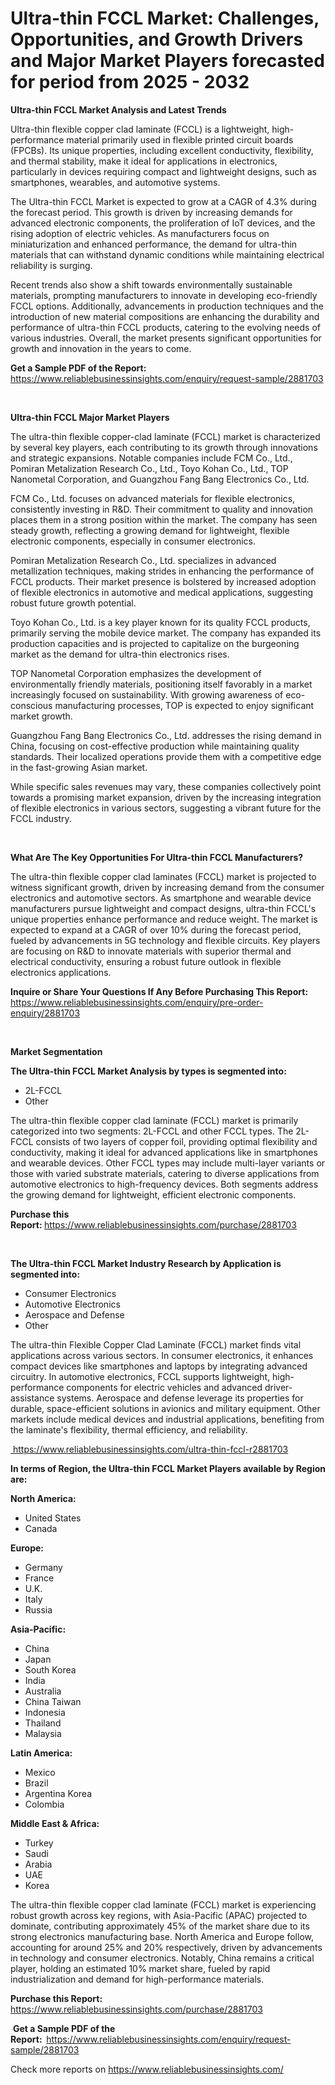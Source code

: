<p><h1>Ultra-thin FCCL Market: Challenges, Opportunities, and Growth Drivers and Major Market Players forecasted for period from 2025 - 2032</h1></p><p><strong>Ultra-thin FCCL Market Analysis and Latest Trends</strong></p>
<p><p>Ultra-thin flexible copper clad laminate (FCCL) is a lightweight, high-performance material primarily used in flexible printed circuit boards (FPCBs). Its unique properties, including excellent conductivity, flexibility, and thermal stability, make it ideal for applications in electronics, particularly in devices requiring compact and lightweight designs, such as smartphones, wearables, and automotive systems.</p><p>The Ultra-thin FCCL Market is expected to grow at a CAGR of 4.3% during the forecast period. This growth is driven by increasing demands for advanced electronic components, the proliferation of IoT devices, and the rising adoption of electric vehicles. As manufacturers focus on miniaturization and enhanced performance, the demand for ultra-thin materials that can withstand dynamic conditions while maintaining electrical reliability is surging.</p><p>Recent trends also show a shift towards environmentally sustainable materials, prompting manufacturers to innovate in developing eco-friendly FCCL options. Additionally, advancements in production techniques and the introduction of new material compositions are enhancing the durability and performance of ultra-thin FCCL products, catering to the evolving needs of various industries. Overall, the market presents significant opportunities for growth and innovation in the years to come.</p></p>
<p><strong>Get a Sample PDF of the Report:&nbsp;</strong> <a href="https://www.reliablebusinessinsights.com/enquiry/request-sample/2881703?utm_campaign=3035&utm_medium=2&utm_source=Github&utm_content=ia&utm_term=12032025&utm_id=ultra-thin-fccl">https://www.reliablebusinessinsights.com/enquiry/request-sample/2881703</a></p>
<p>&nbsp;</p>
<p><strong>Ultra-thin FCCL Major Market Players</strong></p>
<p><p>The ultra-thin flexible copper-clad laminate (FCCL) market is characterized by several key players, each contributing to its growth through innovations and strategic expansions. Notable companies include FCM Co., Ltd., Pomiran Metalization Research Co., Ltd., Toyo Kohan Co., Ltd., TOP Nanometal Corporation, and Guangzhou Fang Bang Electronics Co., Ltd.</p><p>FCM Co., Ltd. focuses on advanced materials for flexible electronics, consistently investing in R&D. Their commitment to quality and innovation places them in a strong position within the market. The company has seen steady growth, reflecting a growing demand for lightweight, flexible electronic components, especially in consumer electronics.</p><p>Pomiran Metalization Research Co., Ltd. specializes in advanced metallization techniques, making strides in enhancing the performance of FCCL products. Their market presence is bolstered by increased adoption of flexible electronics in automotive and medical applications, suggesting robust future growth potential.</p><p>Toyo Kohan Co., Ltd. is a key player known for its quality FCCL products, primarily serving the mobile device market. The company has expanded its production capacities and is projected to capitalize on the burgeoning market as the demand for ultra-thin electronics rises.</p><p>TOP Nanometal Corporation emphasizes the development of environmentally friendly materials, positioning itself favorably in a market increasingly focused on sustainability. With growing awareness of eco-conscious manufacturing processes, TOP is expected to enjoy significant market growth.</p><p>Guangzhou Fang Bang Electronics Co., Ltd. addresses the rising demand in China, focusing on cost-effective production while maintaining quality standards. Their localized operations provide them with a competitive edge in the fast-growing Asian market.</p><p>While specific sales revenues may vary, these companies collectively point towards a promising market expansion, driven by the increasing integration of flexible electronics in various sectors, suggesting a vibrant future for the FCCL industry.</p></p>
<p>&nbsp;</p>
<p><strong>What Are The Key Opportunities For Ultra-thin FCCL Manufacturers?</strong></p>
<p><p>The ultra-thin flexible copper clad laminates (FCCL) market is projected to witness significant growth, driven by increasing demand from the consumer electronics and automotive sectors. As smartphone and wearable device manufacturers pursue lightweight and compact designs, ultra-thin FCCL's unique properties enhance performance and reduce weight. The market is expected to expand at a CAGR of over 10% during the forecast period, fueled by advancements in 5G technology and flexible circuits. Key players are focusing on R&D to innovate materials with superior thermal and electrical conductivity, ensuring a robust future outlook in flexible electronics applications.</p></p>
<p><strong>Inquire or Share Your Questions If Any Before Purchasing This Report:</strong> <a href="https://www.reliablebusinessinsights.com/enquiry/pre-order-enquiry/2881703?utm_campaign=3035&utm_medium=2&utm_source=Github&utm_content=ia&utm_term=12032025&utm_id=ultra-thin-fccl">https://www.reliablebusinessinsights.com/enquiry/pre-order-enquiry/2881703</a></p>
<p>&nbsp;</p>
<p><strong>Market Segmentation</strong></p>
<p><strong>The Ultra-thin FCCL Market Analysis by types is segmented into:</strong></p>
<p><ul><li>2L-FCCL</li><li>Other</li></ul></p>
<p><p>The ultra-thin flexible copper clad laminate (FCCL) market is primarily categorized into two segments: 2L-FCCL and other FCCL types. The 2L-FCCL consists of two layers of copper foil, providing optimal flexibility and conductivity, making it ideal for advanced applications like in smartphones and wearable devices. Other FCCL types may include multi-layer variants or those with varied substrate materials, catering to diverse applications from automotive electronics to high-frequency devices. Both segments address the growing demand for lightweight, efficient electronic components.</p></p>
<p><strong>Purchase this Report:&nbsp;</strong><a href="https://www.reliablebusinessinsights.com/purchase/2881703?utm_campaign=3035&utm_medium=2&utm_source=Github&utm_content=ia&utm_term=12032025&utm_id=ultra-thin-fccl">https://www.reliablebusinessinsights.com/purchase/2881703</a></p>
<p>&nbsp;</p>
<p><strong>The Ultra-thin FCCL Market Industry Research by Application is segmented into:</strong></p>
<p><ul><li>Consumer Electronics</li><li>Automotive Electronics</li><li>Aerospace and Defense</li><li>Other</li></ul></p>
<p><p>The ultra-thin Flexible Copper Clad Laminate (FCCL) market finds vital applications across various sectors. In consumer electronics, it enhances compact devices like smartphones and laptops by integrating advanced circuitry. In automotive electronics, FCCL supports lightweight, high-performance components for electric vehicles and advanced driver-assistance systems. Aerospace and defense leverage its properties for durable, space-efficient solutions in avionics and military equipment. Other markets include medical devices and industrial applications, benefiting from the laminate's flexibility, thermal efficiency, and reliability.</p></p>
<p><a href="https://www.reliablebusinessinsights.com/ultra-thin-fccl-r2881703?utm_campaign=3035&utm_medium=2&utm_source=Github&utm_content=ia&utm_term=12032025&utm_id=ultra-thin-fccl">&nbsp;https://www.reliablebusinessinsights.com/ultra-thin-fccl-r2881703</a></p>
<p><strong>In terms of Region, the Ultra-thin FCCL Market Players available by Region are:</strong></p>
<p>
    <p> <strong> North America: </strong>
        <ul>
            <li>United States</li>
            <li>Canada</li>
        </ul>
        </p> 
    <p> <strong> Europe: </strong>
        <ul>
            <li>Germany</li>
            <li>France</li>
            <li>U.K.</li>
            <li>Italy</li>
            <li>Russia</li>
        </ul>
        </p> 
    <p> <strong> Asia-Pacific: </strong>
        <ul>
            <li>China</li>
            <li>Japan</li>
            <li>South Korea</li>
            <li>India</li>
            <li>Australia</li>
            <li>China Taiwan</li>
            <li>Indonesia</li>
            <li>Thailand</li>
            <li>Malaysia</li>
        </ul>
        </p> 
    <p> <strong> Latin America: </strong>
        <ul>
            <li>Mexico</li>
            <li>Brazil</li>
            <li>Argentina Korea</li>
            <li>Colombia</li>
        </ul>
        </p> 
    <p> <strong> Middle East & Africa: </strong>
        <ul>
            <li>Turkey</li>
            <li>Saudi</li>
            <li>Arabia</li>
            <li>UAE</li>
            <li>Korea</li>
        </ul>
    </p>
    </p>
<p><p>The ultra-thin flexible copper clad laminate (FCCL) market is experiencing robust growth across key regions, with Asia-Pacific (APAC) projected to dominate, contributing approximately 45% of the market share due to its strong electronics manufacturing base. North America and Europe follow, accounting for around 25% and 20% respectively, driven by advancements in technology and consumer electronics. Notably, China remains a critical player, holding an estimated 10% market share, fueled by rapid industrialization and demand for high-performance materials.</p></p>
<p><strong>Purchase this Report: </strong><a href="https://www.reliablebusinessinsights.com/purchase/2881703?utm_campaign=3035&utm_medium=2&utm_source=Github&utm_content=ia&utm_term=12032025&utm_id=ultra-thin-fccl">https://www.reliablebusinessinsights.com/purchase/2881703</a></p>
<p>&nbsp;<strong>Get a Sample PDF of the Report:&nbsp;&nbsp;</strong><a href="https://www.reliablebusinessinsights.com/enquiry/request-sample/2881703?utm_campaign=3035&utm_medium=2&utm_source=Github&utm_content=ia&utm_term=12032025&utm_id=ultra-thin-fccl">https://www.reliablebusinessinsights.com/enquiry/request-sample/2881703</a></p>
<p><strong></strong></p>
<p>Check more reports on <a href="https://www.reliablebusinessinsights.com/?utm_campaign=3035&utm_medium=2&utm_source=Github&utm_content=ia&utm_term=12032025&utm_id=ultra-thin-fccl">https://www.reliablebusinessinsights.com/</a></p>